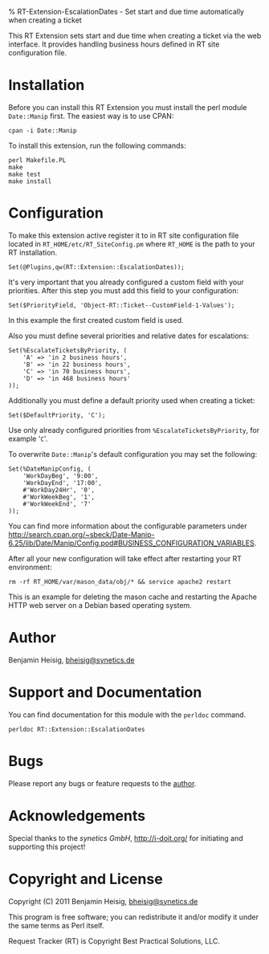 % RT-Extension-EscalationDates - Set start and due time automatically when creating a ticket


This RT Extension sets start and due time when creating a ticket via the web interface. It provides handling business hours defined in RT site configuration file.


# Installation

Before you can install this RT Extension you must install the perl module `Date::Manip` first. The easiest way is to use CPAN:

~~~~~~~ {.bash}
cpan -i Date::Manip
~~~~~~~

To install this extension, run the following commands:

~~~~~~~ {.bash}
perl Makefile.PL
make
make test
make install
~~~~~~~


# Configuration

To make this extension active register it to in RT site configuration file located in `RT_HOME/etc/RT_SiteConfig.pm` where `RT_HOME` is the path to your RT installation.

~~~~~~~ {.perl}
Set(@Plugins,qw(RT::Extension::EscalationDates));
~~~~~~~

It's very important that you already configured a custom field with your priorities. After this step you must add this field to your configuration:

~~~~~~~ {.perl}
Set($PriorityField, 'Object-RT::Ticket--CustomField-1-Values');
~~~~~~~

In this example the first created custom field is used.

Also you must define several priorities and relative dates for escalations:

~~~~~~~ {.perl}
Set(%EscalateTicketsByPriority, ( 
    'A' => 'in 2 business hours',
    'B' => 'in 22 business hours',
    'C' => 'in 70 business hours',
    'D' => 'in 468 business hours'
));
~~~~~~~

Additionally you must define a default priority used when creating a ticket:

~~~~~~~ {.perl}
Set($DefaultPriority, 'C');
~~~~~~~

Use only already configured priorities from `%EscalateTicketsByPriority`, for example '`C`'.

To overwrite `Date::Manip`'s default configuration you may set the following:

~~~~~~~ {.perl}
Set(%DateManipConfig, (
    'WorkDayBeg', '9:00',
    'WorkDayEnd', '17:00', 
    #'WorkDay24Hr', '0',
    #'WorkWeekBeg', '1',
    #'WorkWeekEnd', '7'
));
~~~~~~~

You can find more information about the configurable parameters under <http://search.cpan.org/~sbeck/Date-Manip-6.25/lib/Date/Manip/Config.pod#BUSINESS_CONFIGURATION_VARIABLES>.

After all your new configuration will take effect after restarting your RT environment:

~~~~~~~ {.bash}
rm -rf RT_HOME/var/mason_data/obj/* && service apache2 restart
~~~~~~~

This is an example for deleting the mason cache and restarting the Apache HTTP web server on a Debian based operating system.


# Author

Benjamin Heisig, <bheisig@synetics.de>


# Support and Documentation

You can find documentation for this module with the `perldoc` command.

~~~~~~~ {.bash}
perldoc RT::Extension::EscalationDates
~~~~~~~


# Bugs

Please report any bugs or feature requests to the [author](#author).


# Acknowledgements

Special thanks to the *synetics GmbH*, <http://i-doit.org/> for initiating and supporting this project!


# Copyright and License

Copyright (C) 2011 Benjamin Heisig, <bheisig@synetics.de>

This program is free software; you can redistribute it and/or modify it under the same terms as Perl itself.

Request Tracker (RT) is Copyright Best Practical Solutions, LLC.

